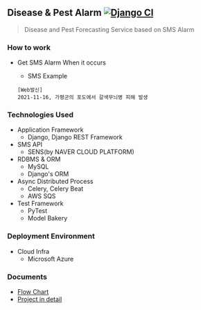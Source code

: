 ## Disease & Pest Alarm [![Django CI](https://github.com/MJbae/disease-pest-alarming/actions/workflows/django_ci.yml/badge.svg)](https://github.com/MJbae/disease-pest-alarming/actions/workflows/django_ci.yml)
> Disease and Pest Forecasting Service based on SMS Alarm
### How to work
* Get SMS Alarm When it occurs

   * SMS Example
    ~~~text
    [Web발신] 
    2021-11-16, 가평군의 포도에서 갈색무늬병 피해 발생
    ~~~

### Technologies Used
* Application Framework
  * Django, Django REST Framework
* SMS API
  * SENS(by NAVER CLOUD PLATFORM)
* RDBMS & ORM 
  * MySQL
  * Django's ORM
* Async Distributed Process
  * Celery, Celery Beat
  * AWS SQS
* Test Framework
  * PyTest
  * Model Bakery
### Deployment Environment
* Cloud Infra
  * Microsoft Azure
### Documents
* [Flow Chart](https://github.com/MJbae/disease-pest-alarming/wiki/Flow-Cart)
* [Project in detail](https://studynote.oopy.io/projects/6/)
